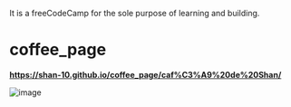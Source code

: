 It is a freeCodeCamp for the sole purpose of learning and building.

# coffee_page

**https://shan-10.github.io/coffee_page/caf%C3%A9%20de%20Shan/**

![image](https://user-images.githubusercontent.com/79769716/176260077-fea98e4e-5ba4-47fe-83db-596d64a2eb10.png)
